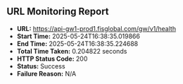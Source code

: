 ## URL Monitoring Report

- **URL:** https://api-gw1-prod1.fisglobal.com/gw/v1/health
- **Start Time:** 2025-05-24T16:38:35.019866
- **End Time:** 2025-05-24T16:38:35.224688
- **Total Time Taken:** 0.204822 seconds
- **HTTP Status Code:** 200
- **Status:** Success
- **Failure Reason:** N/A
